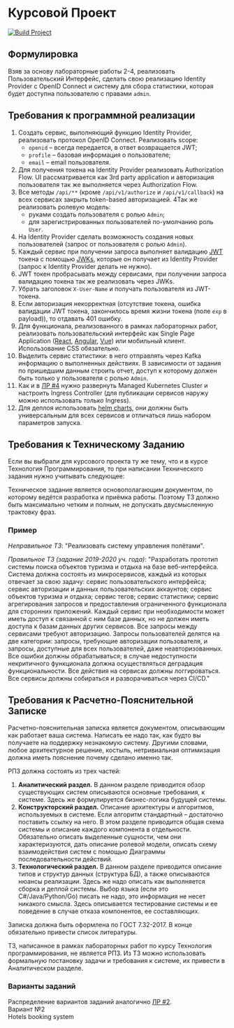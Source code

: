 # Курсовой Проект

[![Build Project](https://github.com/Romanow/rsoi-project/actions/workflows/build.yml/badge.svg?branch=master)](https://github.com/Romanow/rsoi-project/actions/workflows/build.yml)

## Формулировка

Взяв за основу лабораторные работы 2-4, реализовать Пользовательский Интерфейс, сделать свою реализацию Identity
Provider с OpenID Connect и систему для сбора статистики, которая будет доступна пользователю с правами `admin`.

## Требования к программной реализации

1. Создать сервис, выполняющий функцию Identity Provider, реализовать протокол OpenID Connect. Реализовать scope:
   - `openid` – всегда передается, в ответ возвращается JWT;
   - `profile` – базовая информация о пользователе;
   - `email` – email пользователя.
2. Для получения токена на Identity Provider реализовать Authorization Flow. UI рассматривается как 3rd party
   application и авторизация пользователя так же выполняется через Authorization Flow.
3. Все методы `/api/**` (кроме `/api/v1/authorize` и `/api/v1/callback`) на всех сервисах закрыть token-based
   авторизацией. 4Так же реализовать ролевую модель:
   - руками создать пользователя с ролью `Admin`;
   - для зарегистрированных пользователей по-умолчанию роль `User`.
4. На Identity Provider сделать возможность создания новых пользователей (запрос от пользователя с ролью `Admin`).
5. Каждый сервис при получении запроса выполняет валидацию [JWT](https://jwt.io/introduction) токена с
   помощью [JWKs](https://auth0.com/docs/security/tokens/json-web-tokens/json-web-key-sets), которые он получает из
   Identity Provider (запрос к Identity Provider делать не нужно).
6. JWT токен пробрасывать между сервисами, при получении запроса валидацию токена так же реализовать через JWKs.
7. Убрать заголовок `X-User-Name` и получать пользователя из JWT-токена.
8. Если авторизация некорректная (отсутствие токена, ошибка валидации JWT токена, закончилось время жизни токена
   (поле `exp` в payload)), то отдавать 401 ошибку.
9. Для функционала, реализованного в рамках лабораторных работ, реализовать пользовательский интерфейс как Single Page
   Application ([React](https://reactjs.org/), [Angular](https://angular.io/), [Vue](https://vuejs.org/)) или мобильный
   клиент. Использование CSS обязательно.
10. Выделить сервис статистики: в него отправлять через Kafka информацию о выполненных действиях. В зависимости от
    задания по пришедшим данным строить отчет, доступ к которому должен быть только у пользователя с ролью `Admin`.
11. Как и в [ЛР #4](https://github.com/bmstu-rsoi/lab4-template) нужно развернуть Managed Kubernetes Cluster и настроить
    Ingress Controller (для публикации сервисов наружу можно использовать _только_ Ingress).
12. Для деплоя использовать [helm charts](https://helm.sh/docs/topics/charts/), они должны быть универсальным для всех
    сервисов и отличаться лишь набором параметров запуска.

## Требования к Техническому Заданию

Если вы выбрали для курсового проекта ту же тему, что и в курсе Технология Программирования, то при написании
Технического задания нужно учитывать следующее:

Техническое задание является основополагающим документом, по которому ведётся разработка и приёмка работы. Поэтому ТЗ
должно быть максимально четким и полным, не допускать двусмысленную трактовку фраз.

### Пример

_Неправильное ТЗ_: "Реализовать систему управления полётами".

_Правильное ТЗ (задание 2019-2020 уч. года)_: "Разработать прототип системы поиска объектов туризма и отдыха на базе
веб-интерфейса. Система должна состоять из микросервисов, каждый из которых отвечает за свою задачу: сервис
пользовательского интерфейса; сервис авторизации и данных пользовательских аккаунтов; сервис объектов туризма и отдыха;
сервис тегов; сервис статистики; сервис агрегирования запросов и предоставления ограниченного функционала для сторонних
приложений. Каждый сервис при необходимости может иметь доступ к связанной с ним базе данных, но не должен иметь доступа
к базам данных других сервисов. Все запросы между сервисами требуют авторизацию. Запросы пользователей делятся на две
категории: запросы, требующие авторизации пользователя, и запросы, доступные для всех пользователей, даже
неавторизованных. Все ошибки должны обрабатываться; в случае недоступности некритичного функционала должна
осуществляться деградация функциональности. Все действия на сервисах должны логгироваться. Все сервисы должны собираться
и разворачиваться через CI/CD."

## Требования к Расчетно-Пояснительной Записке

Расчетно-пояснительная записка является документом, описывающим как работает ваша система. Написать ее надо так, как
будто вы получаете на поддержку незнакомую систему. Другими словами, любое архитектурное решение, костыль, нетривиальная
оптимизация должна иметь пояснение почему сделано именно так.

РПЗ должна состоять из трех частей:

1. **Аналитический раздел.** В данном разделе приводится обзор существующих систем описываются основные требования, к
   системе. Здесь же формулируется бизнес-логика будущей системы.
1. **Конструкторский раздел.** Описание архитектуры и алгоритмов, используемых в системе. Если алгоритм стандартный –
   достаточно поставить ссылку на него. В этом разделе приводится общая схема системы и описание каждого компонента в
   отдельности. Обязательно описать выделенные сущности, чем они характеризуются, дать описание ролевой модели, описать
   схему взаимодействия систем с помощью Диаграммы последовательности действий.
1. **Технологический раздел.** В данном разделе приводится описание типов и структур данных (структура БД), а также
   описываются нюансы реализации. Здесь же надо описать как выполняется сборка и деплой системы. Выбор языка (если это
   С#/Java/Python/Go) писать не надо, это информация не несет никакого смысла. Здесь описывается тестирование системы и
   ее поведение в случае отказа компонентов, ее составляющих.

Записка должна быть оформлена по ГОСТ 7.32-2017. В конце обязательно привести список литературы.

ТЗ, написанное в рамках лабораторных работ по курсу Технология программирования, не является РПЗ. Из ТЗ можно
использовать формальную постановку задачи и требования к системе, их привести в Аналитическом разделе.

### Варианты заданий

Распределение вариантов заданий аналогично [ЛР #2](https://github.com/bmstu-rsoi/lab2-template).  
Вариант №2  
Hotels booking system
